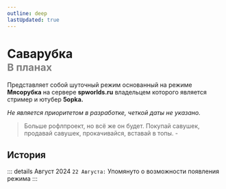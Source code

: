 ```yaml
---
outline: deep
lastUpdated: true
---
```

# Саварубка <br/> <span style="color: gray;"><sup>В планах</sup></span>
Представляет собой шуточный режим основанный на режиме **Мясорубка** на сервере **spworlds.ru** владельцем которого является стример и ютубер  **5opka.**

*Не является приоритетом в разработке, четкой даты не указано.*
> Больше рофлпроект, но всё же он будет. Покупай савушек, продавай савушек, прокачивайся, вставай в топы.  - <Pill name="sawadawa177" link="https://discord.com/invite/B6ywHB7ftP" icon="line-md:at" color="#868dcc" />
<!-- [@sawadawa177](https://discord.com/users/803639665960681502) -->

## История

::: details Август 2024
`22 Августа:`  Упомянуто о возможности появления режимa
:::
